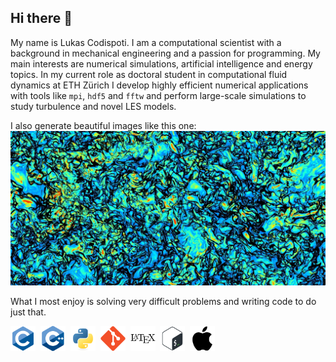 ## Hi there 👋

My name is Lukas Codispoti.
I am a computational scientist with a background in mechanical engineering and a passion for programming.
My main interests are numerical simulations, artificial intelligence and energy topics.
In my current role as doctoral student in computational fluid dynamics at ETH Zürich
I develop highly efficient numerical applications with tools like `mpi`, `hdf5` and `fftw` and
perform large-scale simulations to study turbulence and novel LES models.

I also generate beautiful images like this one:
![alt text](curl-large.jpg)
<!-- <p align="center">
    <img src="curl-large.jpg"  width="600" height="300">
</p> -->

What I most enjoy is solving very difficult problems and writing code to do just that.

<div>
    <img src="https://github.com/devicons/devicon/blob/master/icons/c/c-original.svg"
    title="C" alt="C" width="40" height="40"/>&nbsp;
    <img src="https://github.com/devicons/devicon/blob/master/icons/cplusplus/cplusplus-original.svg"
    title="Cplusplus" alt="Cplusplus" width="40" height="40"/>&nbsp;
    <img src="https://github.com/devicons/devicon/blob/master/icons/python/python-original.svg"  
    title="Python" alt="Python" width="40" height="40"/>&nbsp;
    <img src="https://github.com/devicons/devicon/blob/master/icons/git/git-original.svg" 
    title="git" alt="git" width="40" height="40"/>&nbsp;
    <img src="https://github.com/devicons/devicon/blob/master/icons/latex/latex-original.svg" 
    title="Latex" alt="Latex" width="40" height="40"/>&nbsp;
    <img src="https://github.com/devicons/devicon/blob/master/icons/bash/bash-original.svg" 
    title="Bash" alt="Bash" width="40" height="40"/>&nbsp;
    <img src="https://github.com/devicons/devicon/blob/master/icons/apple/apple-original.svg" 
    title="Apple" alt="Apple" width="40" height="40"/>&nbsp
</div>


<!--
**lukascodispoti/lukascodispoti** is a ✨ _special_ ✨ repository because its `README.md` (this file) appears on your GitHub profile.
-->

